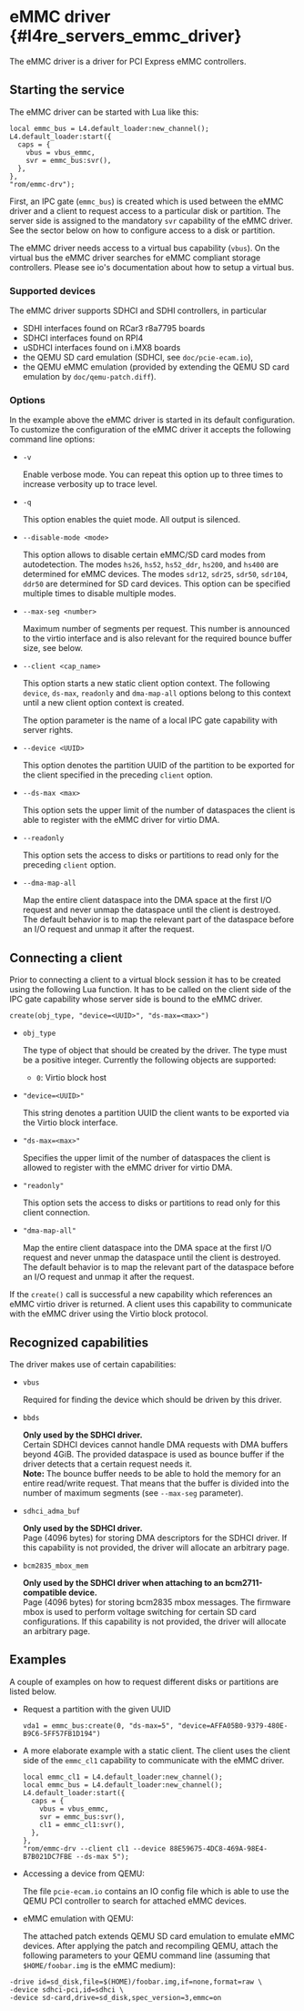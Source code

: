 # eMMC driver {#l4re_servers_emmc_driver}

The eMMC driver is a driver for PCI Express eMMC controllers.


## Starting the service

The eMMC driver can be started with Lua like this:

    local emmc_bus = L4.default_loader:new_channel();
    L4.default_loader:start({
      caps = {
        vbus = vbus_emmc,
        svr = emmc_bus:svr(),
      },
    },
    "rom/emmc-drv");

First, an IPC gate (`emmc_bus`) is created which is used between the eMMC
driver and a client to request access to a particular disk or partition. The
server side is assigned to the mandatory `svr` capability of the eMMC driver.
See the sector below on how to configure access to a disk or partition.

The eMMC driver needs access to a virtual bus capability (`vbus`). On the
virtual bus the eMMC driver searches for eMMC compliant storage controllers.
Please see io's documentation about how to setup a virtual bus.


### Supported devices

The eMMC driver supports SDHCI and SDHI controllers, in particular
- SDHI interfaces found on RCar3 r8a7795 boards
- SDHCI interfaces found on RPI4
- uSDHCI interfaces found on i.MX8 boards
- the QEMU SD card emulation (SDHCI, see `doc/pcie-ecam.io`),
- the QEMU eMMC emulation (provided by extending the QEMU SD card emulation by
  `doc/qemu-patch.diff`).


### Options

In the example above the eMMC driver is started in its default configuration.
To customize the configuration of the eMMC driver it accepts the following
command line options:

* `-v`

  Enable verbose mode. You can repeat this option up to three times to increase
  verbosity up to trace level.

* `-q`

  This option enables the quiet mode. All output is silenced.

* `--disable-mode <mode>`

  This option allows to disable certain eMMC/SD card modes from autodetection.
  The modes `hs26`, `hs52`, `hs52_ddr`, `hs200`, and `hs400` are determined for
  eMMC devices. The modes `sdr12`, `sdr25`, `sdr50`, `sdr104`, `ddr50` are
  determined for SD card devices.
  This option can be specified multiple times to disable multiple modes.

* `--max-seg <number>`

  Maximum number of segments per request. This number is announced to the virtio
  interface and is also relevant for the required bounce buffer size, see below.

* `--client <cap_name>`

  This option starts a new static client option context. The following
  `device`, `ds-max`, `readonly` and `dma-map-all` options belong to this
  context until a new client option context is created.

  The option parameter is the name of a local IPC gate capability with server
  rights.

* `--device <UUID>`

  This option denotes the partition UUID of the partition to be exported for
  the client specified in the preceding `client` option.

* `--ds-max <max>`

  This option sets the upper limit of the number of dataspaces the client is
  able to register with the eMMC driver for virtio DMA.

* `--readonly`

  This option sets the access to disks or partitions to read only for the
  preceding `client` option.

* `--dma-map-all`

  Map the entire client dataspace into the DMA space at the first I/O request
  and never unmap the dataspace until the client is destroyed. The default
  behavior is to map the relevant part of the dataspace before an I/O request
  and unmap it after the request.


## Connecting a client

Prior to connecting a client to a virtual block session it has to be created
using the following Lua function. It has to be called on the client side of the
IPC gate capability whose server side is bound to the eMMC driver.

    create(obj_type, "device=<UUID>", "ds-max=<max>")

* `obj_type`

  The type of object that should be created by the driver. The type must be a
  positive integer. Currently the following objects are supported:
  * `0`: Virtio block host

* `"device=<UUID>"`

  This string denotes a partition UUID the client wants to be exported via the
  Virtio block interface.

* `"ds-max=<max>"`

  Specifies the upper limit of the number of dataspaces the client is allowed
  to register with the eMMC driver for virtio DMA.

* `"readonly"`

  This option sets the access to disks or partitions to read only for this
  client connection.

* `"dma-map-all"`

  Map the entire client dataspace into the DMA space at the first I/O request
  and never unmap the dataspace until the client is destroyed. The default
  behavior is to map the relevant part of the dataspace before an I/O request
  and unmap it after the request.

If the `create()` call is successful a new capability which references an eMMC
virtio driver is returned. A client uses this capability to communicate with
the eMMC driver using the Virtio block protocol.


## Recognized capabilities

The driver makes use of certain capabilities:

* `vbus`

  Required for finding the device which should be driven by this driver.

* `bbds`

  **Only used by the SDHCI driver.**  
  Certain SDHCI devices cannot handle DMA requests with DMA buffers beyond 4GiB.
  The provided dataspace is used as bounce buffer if the driver detects that a
  certain request needs it.  
  **Note:** The bounce buffer needs to be able to hold the memory for an entire
  read/write request. That means that the buffer is divided into the number of
  maximum segments (see `--max-seg` parameter).

* `sdhci_adma_buf`

  **Only used by the SDHCI driver.**  
  Page (4096 bytes) for storing DMA descriptors for the SDHCI driver. If this
  capability is not provided, the driver will allocate an arbitrary page.

* `bcm2835_mbox_mem`

  **Only used by the SDHCI driver when attaching to an bcm2711-compatible device.**  
  Page (4096 bytes) for storing bcm2835 mbox messages. The firmware mbox is used
  to perform voltage switching for certain SD card configurations. If this
  capability is not provided, the driver will allocate an arbitrary page.


## Examples

A couple of examples on how to request different disks or partitions are listed
below.

* Request a partition with the given UUID

      vda1 = emmc_bus:create(0, "ds-max=5", "device=AFFA05B0-9379-480E-B9C6-5FF57FB1D194")

* A more elaborate example with a static client. The client uses the client
  side of the `emmc_cl1` capability to communicate with the eMMC driver.

      local emmc_cl1 = L4.default_loader:new_channel();
      local emmc_bus = L4.default_loader:new_channel();
      L4.default_loader:start({
        caps = {
          vbus = vbus_emmc,
          svr = emmc_bus:svr(),
          cl1 = emmc_cl1:svr(),
        },
      },
      "rom/emmc-drv --client cl1 --device 88E59675-4DC8-469A-98E4-B7B021DC7FBE --ds-max 5");

* Accessing a device from QEMU:

  The file `pcie-ecam.io` contains an IO config file which is able to use the
  QEMU PCI controller to search for attached eMMC devices.

* eMMC emulation with QEMU:

  The attached patch extends QEMU SD card emulation to emulate eMMC devices.
  After applying the patch and recompiling QEMU, attach the following parameters
  to your QEMU command line (assuming that `$HOME/foobar.img` is the eMMC medium):
```
-drive id=sd_disk,file=$(HOME)/foobar.img,if=none,format=raw \
-device sdhci-pci,id=sdhci \
-device sd-card,drive=sd_disk,spec_version=3,emmc=on
```
